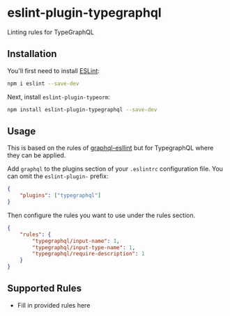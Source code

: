 # eslint-plugin-typegraphql

Linting rules for TypeGraphQL

## Installation

You'll first need to install [ESLint](https://eslint.org/):

```sh
npm i eslint --save-dev
```

Next, install `eslint-plugin-typeorm`:

```sh
npm install eslint-plugin-typegraphql --save-dev
```

## Usage

This is based on the rules of [graphql-esllint](https://github.com/B2o5T/graphql-eslint) but for TypegraphQL where they can be applied.

Add `graphql` to the plugins section of your `.eslintrc` configuration file. You can omit the `eslint-plugin-` prefix:

```json
{
    "plugins": ["typegraphql"]
}
```

Then configure the rules you want to use under the rules section.

```json
{
    "rules": {
        "typegraphql/input-name": 1,
        "typegraphql/input-type-name": 1,
        "typegraphql/require-description": 1
    }
}
```

## Supported Rules

-   Fill in provided rules here
